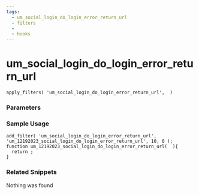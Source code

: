 ```yaml
---
tags: 
  - um_social_login_do_login_error_return_url
  - filters
  - 
  - hooks
---
```

# um\_social\_login\_do\_login\_error\_return\_url

``` php:no-line-numbers
apply_filters( 'um_social_login_do_login_error_return_url',  )
```
<div class='hook-sep'></div>

### Parameters

<div class='hook-sep'></div>



### Sample Usage

``` php:no-line-numbers
add_filter( 'um_social_login_do_login_error_return_url', 'um_12192023_social_login_do_login_error_return_url', 10, 0 );
function um_12192023_social_login_do_login_error_return_url(  ){
  return ;
}
```
<div class='hook-sep'></div>



### Related Snippets

Nothing was found

